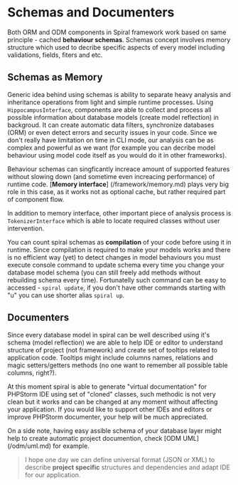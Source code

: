 # Schemas and Documenters
Both ORM and ODM components in Spiral framework work based on same principle - cached **behaviour schemas**. Schemas concept involves memory structure which used to decribe specific aspects of every model including validations, fields, fiters and etc. 

## Schemas as Memory
Generic idea behind using schemas is ability to separate heavy analysis and inheritance operations from light and simple runtime processes. Using `HippocampusInterface`, components are able to collect and process all possible information about database models (create model reflection) in backgroud. It can create automatic data filters, synchronize databases (ORM) or even detect errors and security issues in your code. Since we don't really have limitation on time in CLI mode, our analysis can be as complex and powerful as we want (for example you can decribe model behaviour using model code itself as you would do it in other frameworks).

Behaviour schemas can singficantly increace amount of supported features without slowing down (and sometime even increacing performance) of runtime code. [**Memory interface**] (/framework/memory.md) plays very big role in this case, as it works not as optional cache, but rather required part of component flow.

In addition to memory interface, other important piece of analysis process is `TokenizerInterface` which is able to locate required classes without user intervention.

You can count spiral schemas as **compilation** of your code before using it in runtime. Since compilation is required to make your models works and there is no efficient way (yet) to detect changes in model behaviours you must execute console command to update schema every time you change your database model schema (you can still freely add methods without rebuilding schema every time). Fortunatelly such command can be easy to accessed - `spiral update`, if you don't have other commands starting with "u" you can use shorter alias `spiral up`. 

## Documenters
Since every database model in spiral can be well described using it's schema (model reflection) we are able to help IDE or editor to understand structure of project (not framework) and create set of tooltips related to application code. Tooltips might include columns names, relations and magic setters/getters methods (no one want to remember all possible table columns, right?).

At this moment spiral is able to generate "virtual documentation" for PHPStorm IDE using set of "cloned" classes, such methodic is not very clean but it works and can be changed at any moment without affecting your application. If you would like to support other IDEs and editors or improve PHPStorm documenter, your help will be much appreciated.

On a side note, having easy assible schema of your database layer might help to create automatic project documention, check [ODM UML] (/odm/uml.md) for example.

> I hope one day we can define universal format (JSON or XML) to describe **project specific** structures and dependencies and adapt IDE for our application.